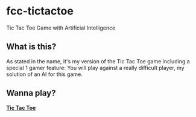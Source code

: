 # fcc-tictactoe
Tic Tac Toe Game with Artificial Intelligence

## What is this?
As stated in the name, it's my version of the Tic Tac Toe game including a special 1 gamer feature:
You will play against a really difficult player, my solution of an AI for this game.

## Wanna play?
[**Tic Tac Toe**](https://tictactoe-vp.herokuapp.com/)
